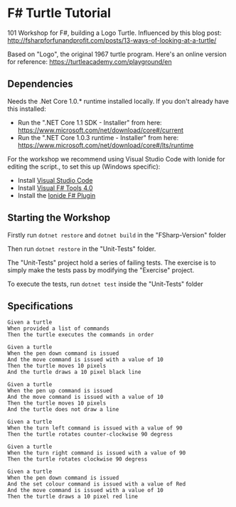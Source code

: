 # F# Turtle Tutorial

101 Workshop for F#, building a Logo Turtle.  Influenced by this blog post: http://fsharpforfunandprofit.com/posts/13-ways-of-looking-at-a-turtle/

Based on "Logo", the original 1967 turtle program.  Here's an online version for reference: https://turtleacademy.com/playground/en

## Dependencies

Needs the .Net Core 1.0.* runtime installed locally.  If you don't already have this installed:

* Run the ".NET Core 1.1 SDK - Installer" from here: https://www.microsoft.com/net/download/core#/current
* Run the ".NET Core 1.0.3 runtime - Installer" from here: https://www.microsoft.com/net/download/core#/lts/runtime

For the workshop we recommend using Visual Studio Code with Ionide for editing the script., to set this up (Windows specific):

* Install [Visual Studio Code](https://code.visualstudio.com/)
* Install [Visual F# Tools 4.0](https://www.microsoft.com/en-us/download/details.aspx?id=48179)
* Install the [Ionide F# Plugin](https://marketplace.visualstudio.com/items?itemName=Ionide.Ionide-fsharp)

## Starting the Workshop

Firstly run `dotnet restore` and `dotnet build` in the "FSharp-Version" folder

Then run `dotnet restore` in the "Unit-Tests" folder.

The "Unit-Tests" project hold a series of failing tests.  The exercise is to simply make the tests pass by modifying the "Exercise" project.

To execute the tests, run `dotnet test` inside the "Unit-Tests" folder

## Specifications

```gherkin
Given a turtle 
When provided a list of commands 
Then the turtle executes the commands in order

Given a turtle
When the pen down command is issued
And the move command is issued with a value of 10
Then the turtle moves 10 pixels
And the turtle draws a 10 pixel black line

Given a turtle 
When the pen up command is issued
And the move command is issued with a value of 10
Then the turtle moves 10 pixels
And the turtle does not draw a line 

Given a turtle 
When the turn left command is issued with a value of 90
Then the turtle rotates counter-clockwise 90 degress

Given a turtle 
When the turn right command is issued with a value of 90
Then the turtle rotates clockwise 90 degress

Given a turtle
When the pen down command is issued
And the set colour command is issued with a value of Red
And the move command is issued with a value of 10
Then the turtle draws a 10 pixel red line
```
